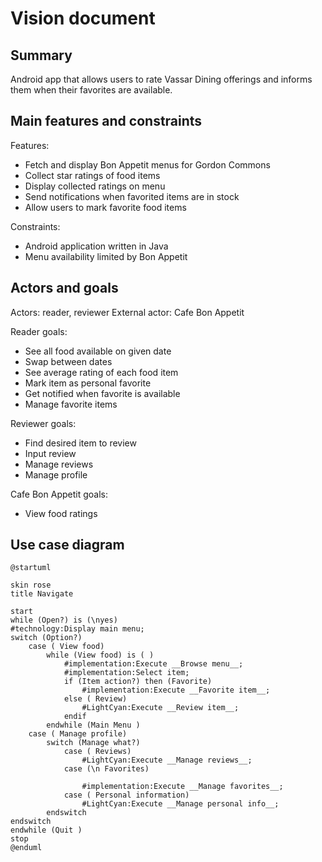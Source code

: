 # Vision document

## Summary
Android app that allows users to rate Vassar Dining offerings 
and informs them when their favorites are available.

## Main features and constraints
Features:
* Fetch and display Bon Appetit menus for Gordon Commons
* Collect star ratings of food items
* Display collected ratings on menu
* Send notifications when favorited items are in stock
* Allow users to mark favorite food items

Constraints:
* Android application written in Java
* Menu availability limited by Bon Appetit

## Actors and goals 
Actors: reader, reviewer
External actor: Cafe Bon Appetit

Reader goals:
* See all food available on given date
* Swap between dates
* See average rating of each food item
* Mark item as personal favorite
* Get notified when favorite is available
* Manage favorite items

Reviewer goals:
* Find desired item to review
* Input review
* Manage reviews
* Manage profile

Cafe Bon Appetit goals:
* View food ratings

## Use case diagram
```plantuml
@startuml

skin rose
title Navigate

start
while (Open?) is (\nyes)
#technology:Display main menu;
switch (Option?)
    case ( View food)
        while (View food) is ( )
            #implementation:Execute __Browse menu__;
            #implementation:Select item;
            if (Item action?) then (Favorite)
                #implementation:Execute __Favorite item__;
            else ( Review)
                #LightCyan:Execute __Review item__;
            endif
        endwhile (Main Menu )
    case ( Manage profile)
        switch (Manage what?)
            case ( Reviews)
                #LightCyan:Execute __Manage reviews__;
            case (\n Favorites)
            
                #implementation:Execute __Manage favorites__;
            case ( Personal information)
                #LightCyan:Execute __Manage personal info__;
        endswitch
endswitch
endwhile (Quit )
stop
@enduml
```